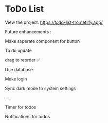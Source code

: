 # ToDo List

View the project: https://todo-list-tro.netlify.app/

Future enhancements :

Make saperate component for button

To do update

drag to reorder ✅

Use database 

Make login 

Sync dark mode to system settings 

.....

Timer for todos

Notifications for todos
